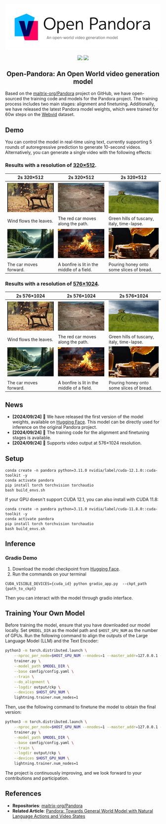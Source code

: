 <p align="center">
    <img src="./assets/logo.png" width="512"/>
</p>
<div align="center">
    <a href="https://github.com/OpenSparseLLMs/Open-Pandora"><img src="https://img.shields.io/github/stars/OpenSparseLLMs/Open-Pandora?style=social"></a>
    <a href="https://huggingface.co/Tuyabei/Open-Pandora"><img src="https://img.shields.io/badge/%F0%9F%A4%97%20Hugging%20Face-Model-blue"></a>
</div>

<h2 align="center"> Open-Pandora: An Open World video generation model</h2>


Based on the [maitrix-org/Pandora](https://github.com/maitrix-org/Pandora) project on GitHub, we have open-sourced the training code and models for the Pandora project. The training process includes two main stages: alignment and finetuning. Additionally, we have released the latest Pandora model weights, which were trained for 60w steps on the [Webvid](https://huggingface.co/datasets/TempoFunk/webvid-10M) dataset.



## Demo
You can control the model in real-time using text, currently supporting 5 rounds of autoregressive prediction to generate 10-second videos. Alternatively, you can generate a single video with the following effects:

### Results with a resolution of <u>320×512</u>.

| **2s 320×512** | **2s 320×512** | **2s 320×512** |
| ---------------------------------------------------------------------------------------------------------------------------------------------------- | ---------------------------------------------------------------------------------------------------------------------------------------------------- | ---------------------------------------------------------------------------------------------------------------------------------------------------- |
| <img src="assets/examples/leaf.gif" width="248"> | <img src="assets/examples/red_car.gif" width="248"> | <img src="assets/examples/landspace.gif" width="248"> |
| Wind flows the leaves. | The red car moves along the path. | Green hills of tuscany, italy, time-lapse. |
| <img src="assets/examples/car.gif" width="248"> | <img src="assets/examples/fire.gif" width="248"> | <img src="assets/examples/pour_honey.gif" width="248"> |
| The car moves forward. | A bonfire is lit in the middle of a field. | Pouring honey onto some slices of bread. |

### Results with a resolution of <u>576×1024</u>.

| **2s 576×1024** | **2s 576×1024** | **2s 576×1024** |
| ---------------------------------------------------------------------------------------------------------------------------------------------------- | ---------------------------------------------------------------------------------------------------------------------------------------------------- | ---------------------------------------------------------------------------------------------------------------------------------------------------- |
| <img src="assets/examples/leaf.gif" width="248"> | <img src="assets/examples/red_car.gif" width="248"> | <img src="assets/examples/landspace.gif" width="248"> |
| Wind flows the leaves. | The red car moves along the path. | Green hills of tuscany, italy, time-lapse. |
| <img src="assets/examples/car.gif" width="248"> | <img src="assets/examples/fire.gif" width="248"> | <img src="assets/examples/pour_honey.gif" width="248"> |
| The car moves forward. | A bonfire is lit in the middle of a field. | Pouring honey onto some slices of bread. |

## News
- __[2024/09/24]__ 🎉 We have released the first version of the model weights, available on [Hugging Face](https://huggingface.co/Tuyabei/Open-Pandora). This model can be directly used for inference on the original Pandora project.
- __[2024/09/24]__ 🎉 The training code for the alignment and finetuning stages is available.
- __[2024/09/24]__ 🎉 Supports video output at 576×1024 resolution.

## Setup
```shell
conda create -n pandora python=3.11.0 nvidia/label/cuda-12.1.0::cuda-toolkit -y
conda activate pandora
pip install torch torchvision torchaudio
bash build_envs.sh  
```
If your GPU doesn't support CUDA 12.1, you can also install with CUDA 11.8:
```shell
conda create -n pandora python=3.11.0 nvidia/label/cuda-11.8.0::cuda-toolkit -y 
conda activate pandora
pip install torch torchvision torchaudio
bash build_envs.sh  
```

## Inference
### Gradio Demo
1. Download the model checkpoint from [Hugging Face](https://huggingface.co/Tuyabei/Open-Pandora).
2. Run the commands on your terminal
```shell
CUDA_VISIBLE_DEVICES={cuda_id} python gradio_app.py  --ckpt_path {path_to_ckpt}
```

Then you can interact with the model through gradio interface.

## Training Your Own Model

Before training the model, ensure that you have downloaded our model locally. Set `$MODEL_DIR` as the model path and `$HOST_GPU_NUM` as the number of GPUs. Run the following command to align the outputs of the Large Language Model (LLM) and the Text Encoder:

```bash
python3 -m torch.distributed.launch \
    --nproc_per_node=$HOST_GPU_NUM --nnodes=1 --master_addr=127.0.0.1 --master_port=10042 --node_rank=0 \
    trainer.py \
    --model_path $MODEL_DIR \
    --base config/config.yaml \
    --train \
    --do_alignment \
    --logdir output/ckp \
    --devices $HOST_GPU_NUM \
    lightning.trainer.num_nodes=1
```

Then, use the following command to finetune the model to obtain the final version:

```bash
python3 -m torch.distributed.launch \
    --nproc_per_node=$HOST_GPU_NUM --nnodes=1 --master_addr=127.0.0.1 --master_port=10042 --node_rank=0 \
    trainer.py \
    --model_path $MODEL_DIR \
    --base config/config.yaml \
    --train \
    --logdir output/ckp \
    --devices $HOST_GPU_NUM \
    lightning.trainer.num_nodes=1
```

The project is continuously improving, and we look forward to your contributions and participation.


## References

- **Repositories**: [maitrix-org/Pandora](https://github.com/maitrix-org/Pandora) 
- **Related Article**: [Pandora: Towards General World Model with Natural Language Actions and Video States](https://world-model.maitrix.org/assets/pandora.pdf) 
